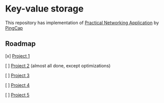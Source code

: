 # Key-value storage
This repository has implementation of [Practical Networking Application](https://github.com/pingcap/talent-plan/tree/master/rust) by [PingCap](https://github.com/pingcap)

## Roadmap
[x] [Project 1](https://github.com/pingcap/talent-plan/tree/master/rust/projects/project-1)

[ ] [Project 2](https://github.com/pingcap/talent-plan/tree/master/rust/projects/project-2) (almost all done, except optimizations)

[ ] [Project 3](https://github.com/pingcap/talent-plan/tree/master/rust/projects/project-3)

[ ] [Project 4](https://github.com/pingcap/talent-plan/tree/master/rust/projects/project-4)

[ ] [Project 5](https://github.com/pingcap/talent-plan/tree/master/rust/projects/project-5)